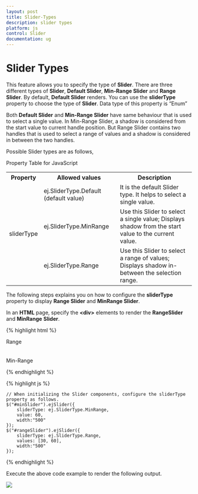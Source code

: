 ```yaml
---
layout: post
title: Slider-Types
description: slider types
platform: js
control: Slider
documentation: ug
---
```


# Slider Types

This feature allows you to specify the type of **Slider**. There are three different types of **Slider**, **Default Slider**, **Min-Range Slider** and **Range Slider**. By default, **Default Slider** renders. You can use the **sliderType** property to choose the type of **Slider**. Data type of this property is “Enum”

Both **Default Slider** and **Min-Range Slider** have same behaviour that is used to select a single value. In Min-Range Slider, a shadow is considered from the start value to current handle position. But Range Slider contains two handles that is used to select a range of values and a shadow is considered in between the two handles.

Possible Slider types are as follows,

Property Table for JavaScript

<table>
<tr>
<th>
Property</th><th>
Allowed values</th><th>
Description</th></tr>
<tr>
<td rowspan = "3">
sliderType</td><td>
ej.SliderType.Default (default value)</td><td>
It is the default Slider type. It helps to select a single value. </td></tr>
<tr>
<td>
ej.SliderType.MinRange</td><td>
Use this Slider to select a single value; Displays shadow from the start value to the current value.</td></tr>
<tr>
<td>
ej.SliderType.Range</td><td>
Use this Slider to select a range of values; Displays shadow in-between the selection range.</td></tr>
</table>


The following steps explains you on how to configure the **sliderType** property to display **Range Slider** and **MinRange Slider**.

In an **HTML** page, specify the **&lt;div&gt;** elements to render the **RangeSlider** and **MinRange** **Slider**.

{% highlight html %}

  <div class="txt">Range</div>
  <div id="rangeSlider"></div>
  <br />
  <br />
  <div class="txt">Min-Range</div>
  <div id="minSlider"></div>

{% endhighlight %}

{% highlight js %}

    // When initializing the Slider components, configure the sliderType property as follows.
    $("#minSlider").ejSlider({
        sliderType: ej.SliderType.MinRange,
        value: 60,
        width:"500"
    });
    $("#rangeSlider").ejSlider({
        sliderType: ej.SliderType.Range,
        values: [30, 60],
        width:"500"
    });
	
{% endhighlight %}

Execute the above code example to render the following output.


![]("/js/Slider/Slider-Types_images/Slider-Types_img1.png") 



